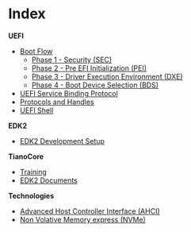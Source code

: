
# Index

**UEFI**
* [Boot Flow](uefi/BootFlow.md)
   * [Phase 1 - Security (SEC)](uefi/SecPhase.md)
   * [Phase 2 - Pre EFI Initialization (PEI)](uefi/PeiPhase.md)
   * [Phase 3 - Driver Execution Environment (DXE)](uefi/DxePhase.md)
   * [Phase 4 - Boot Device Selection (BDS)](uefi/BdsPhase.md)
* [UEFI Service Binding Protocol](uefi/ServiceBindingProtocol.md)
* [Protocols and Handles](uefi/ProtocolsAndHandles.md)
* [UEFI Shell](uefi/UefiShell.md)

**EDK2**
* [EDK2 Development Setup](uefi/Edk2DevelopmentSetup.md)

**TianoCore**
* [Training](uefi/TianoCoreTraining.md)
* [EDK2 Documents](https://github.com/tianocore/tianocore.github.io/wiki/EDK-II-Documents)

**Technologies**
* [Advanced Host Controller Interface (AHCI)](technologies/Ahci.md)
* [Non Volative Memory express (NVMe)](technologies/Nvme.md)
